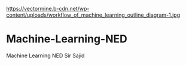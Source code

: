 https://vectormine.b-cdn.net/wp-content/uploads/workflow_of_machine_learning_outline_diagram-1.jpg



# Machine-Learning-NED
Machine Learning NED Sir Sajid

